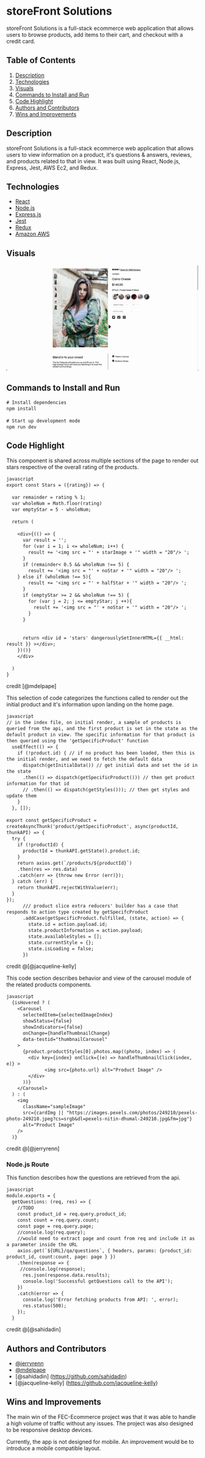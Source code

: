 

# storeFront Solutions

storeFront Solutions is a full-stack ecommerce web application that allows users to browse products, add items to their cart, and checkout with a credit card.

## Table of Contents

1. [Description](#description)
2. [Technologies](#technologies)
3. [Visuals](#visuals)
4. [Commands to Install and Run](#commands-to-install-and-run)
5. [Code Highlight](#code-highlight)
6. [Authors and Contributors](#authors-and-contributors)
7. [Wins and Improvements](#wins-and-improvements)


## Description

storeFront Solutions is a full-stack ecommerce web application that allows users to view information on a product, it's questions & answers, reviews, and products related to that in view. It was built using React, Node.js, Express, Jest, AWS Ec2, and Redux. 


## Technologies

- [React](https://img.shields.io/badge/React-20232A?style=for-the-badge&logo=react&logoColor=61DAFB)
- [Node.js](https://img.shields.io/badge/Node.js-339933?style=for-the-badge&logo=nodedotjs&logoColor=white)
- [Express.js](https://img.shields.io/badge/Express.js-000000?style=for-the-badge&logo=express&logoColor=white)
- [Jest](https://img.shields.io/badge/Jest-C21325?style=for-the-badge&logo=jest&logoColor=white)
- [Redux](https://img.shields.io/badge/Redux-593D88?style=for-the-badge&logo=redux&logoColor=white)
- [Amazon AWS](https://img.shields.io/badge/Amazon_AWS-FF9900?style=for-the-badge&logo=amazonaws&logoColor=white)


## Visuals

![storeFront Solutions Home Page](./storeFront_Solutions_Homepage.png)


## Commands to Install and Run

```
# Install dependencies
npm install

# Start up development mode 
npm run dev

```


## Code Highlight

This component is shared across multiple sections of the page to render out stars respective of the overall rating of the products.
```
javascript 
export const Stars = ({rating}) => {

  var remainder = rating % 1;
  var wholeNum = Math.floor(rating)
  var emptyStar = 5 - wholeNum;

  return (

    <div>{(() => {
      var result = '';
      for (var i = 1; i <= wholeNum; i++) {
        result += '<img src = "' + starImage + '" width = "20"/> ';
      }
      if (remainder< 0.5 && wholeNum !== 5) {
        result += '<img src = "' + noStar + '" width = "20"/> ';
    } else if (wholeNum !== 5){
        result += '<img src = "' + halfStar + '" width = "20"/> ';
      }
      if (emptyStar >= 2 && wholeNum !== 5) {
        for (var j = 2; j <= emptyStar; j ++){
          result += '<img src = "' + noStar + '" width = "20"/> ';
        }
      }


      return <div id = 'stars' dangerouslySetInnerHTML={{ __html: result }} ></div>;
    })()}
    </div>

  )
}
```
credit [@mdelpape]


This selection of code categorizes the functions called to render out the initial product and it's information upon landing on the home page.
```
javascript
// in the index file, on initial render, a sample of products is queried from the api, and the first product is set in the state as the default product in view. The specific information for that product is then queried using the 'getSpecificProduct' function
  useEffect(() => {
    if (!product.id) { // if no product has been loaded, then this is the initial render, and we need to fetch the default data
      dispatch(getInitialData()) // get initial data and set the id in the state
      .then(() => dispatch(getSpecificProduct())) // then get product information for that id
      // .then(() => dispatch(getStyles())); // then get styles and update them
    }
  }, []);

export const getSpecificProduct = createAsyncThunk('product/getSpecificProduct', async(productId, thunkAPI) => {
  try {
    if (!productId) {
      productId = thunkAPI.getState().product.id;
    }
    return axios.get(`/products/${productId}`)
    .then(res => res.data)
    .catch(err => {throw new Error (err)});
  } catch (err) {
    return thunkAPI.rejectWithValue(err);
  }
}); 
      /// product slice extra reducers' builder has a case that responds to action type created by getSpecifcProduct
      .addCase(getSpecificProduct.fulfilled, (state, action) => {
        state.id = action.payload.id;
        state.productInformation = action.payload;
        state.availableStyles = [];
        state.currentStyle = {};
        state.isLoading = false;
      })
``` 
credit @[@jacqueline-kelly]


This code section describes behavior and view of the carousel module of the related products components.
```
javascript
  {isHovered ? (
    <Carousel
      selectedItem={selectedImageIndex}
      showStatus={false}
      showIndicators={false}
      onChange={handleThumbnailChange}
      data-testid="thumbnailCarousel"
    >
      {product.productStyles[0].photos.map((photo, index) => (
        <div key={index} onClick={(e) => handleThumbnailClick(index, e)} >
              <img src={photo.url} alt="Product Image" />
        </div>
      ))}
    </Carousel>
  ) : (
    <img
      className="sampleImage"
      src={cardImg || "https://images.pexels.com/photos/249210/pexels-photo-249210.jpeg?cs=srgb&dl=pexels-nitin-dhumal-249210.jpg&fm=jpg"}
      alt="Product Image"
    />
  )}
```
credit @[@jerryrenn]


### Node.js Route

This function describes how the questions are retrieved from the api.
```
javascript
module.exports = {
  getQuestions: (req, res) => {
    //TODO
    const product_id = req.query.product_id;
    const count = req.query.count;
    const page = req.query.page;
    //console.log(req.query);
    //would need to extract page and count from req and include it as a parameter inside the URL
    axios.get(`${URL}/qa/questions`, { headers, params: {product_id: product_id, count:count, page: page } })
    .then(response => {
     //console.log(response);
      res.json(response.data.results);
      console.log('Successful getQuestions call to the API');
    })
    .catch(error => {
      console.log('Error fetching products from API: ', error);
      res.status(500);
    });
  }
```
credit @[@sahidadin]


## Authors and Contributors

- [@jerryrenn](https://github.com/jerryrenn)
- [@mdelpape](https://github.com/mdelpape)
- [@sahidadin] (https://github.com/sahidadin)
- [@jacqueline-kelly] (https://github.com/jacqueline-kelly)

## Wins and Improvements

The main win of the FEC-Ecommerce project was that it was able to handle a high volume of traffic without any issues. The project was also designed to be responsive desktop devices.

Currently, the app is not designed for mobile. An improvement would be to introduce a mobile compatible layout.

